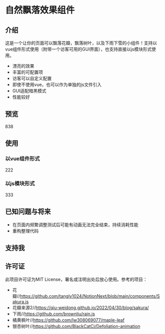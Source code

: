 # 自然飘落效果组件

## 介绍

这是一个让你的页面可以飘落花瓣，飘落树叶，以及下雨下雪的小组件！支持以vue组件形式使用（附带一个访客可用的GUI界面），也支持直接以js模块形式使用。

* 漂亮的效果
* 丰富的可配置项
* 访客可以自定义配置
* 即使不使用vue，也可以作为单独的js文件引入
* GUI适配暗黑模式
* 性能较好

## 预览

838

## 使用

### 以vue组件形式

222

### 以js模块形式

333

## 已知问题与将来

* 在页面内频繁调整测试后可能有动画无法完全结束，持续消耗性能
* 重构整理代码

## 支持我

## 许可证

此项目许可证为MIT License，署名或注明出处后放心使用。参考的项目：

* 花瓣//https://github.com/tangly1024/NotionNext/blob/main/components/Sakura.js
* 花瓣来源2//https://qiu-weidong.github.io/2022/04/30/blog/sakura/
* 下雨//https://github.com/brownliu/rain.js
* 橘黄枫叶//https://github.com/lw308069077/maple-leaf
* 银杏树叶//https://github.com/BlackCatCj/Defoliation-animation